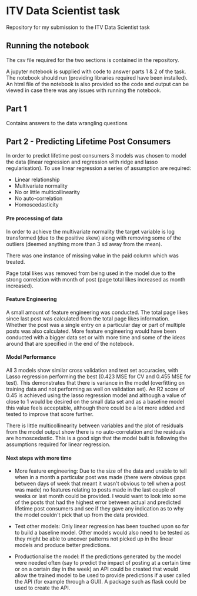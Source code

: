 # ITV Data Scientist task
Repository for my submission to the ITV Data Scientist task

## Running the notebook
The csv file required for the two sections is contained in the repository.

A jupyter notebook is supplied with code to answer parts 1 & 2 of the task. The notebook should run (providing libraries required have been installed). An html file of the notebook is also provided so the code and output can be viewed in case there was any issues with running the notebook.

## Part 1

Contains answers to the data wrangling questions

## Part 2 - Predicting Lifetime Post Consumers

In order to predict lifetime post consumers 3 models was chosen to model the data (linear regression and regression with ridge and lasso regularisation). To use linear regression a series of assumption are required:

- Linear relationship
- Multivariate normality
- No or little multicollinearity
- No auto-correlation
- Homoscedasticity

#### Pre processing of data

In order to achieve the multivariate normality the target variable is log transformed (due to the positive skew) along with removing some of the outliers (deemed anything more than 3 sd away from the mean). 

There was one instance of missing value in the paid column which was treated. 

Page total likes was removed from being used in the model due to the strong correlation with month of post (page total likes increased as month increased).

#### Feature Engineering

A small amount of feature engineering was conducted. The total page likes since last post was calculated from the total page likes information. Whether the post was a single entry on a particular day or part of multiple posts was also calculated. More feature engineering would have been conducted with a bigger data set or with more time and some of the ideas around that are specified in the end of the notebook.

#### Model Performance

All 3 models show similar cross validation and test set accuracies, with Lasso regression performing the best (0.423 MSE for CV and 0.455 MSE for test). This demonstrates that there is variance in the model (overfitting on training data and not performing as well on validation set). An R2 score of 0.45 is achieved using the lasso regression model and although a value of close to 1 would be desired on the small data set and as a baseline model this value feels acceptable, although there could be a lot more added and tested to improve that score further. 

There is little multicollinearity between variables and the plot of residuals from the model output show there is no auto-correlation and the residuals are homoscedastic. This is a good sign that the model built is following the assumptions required for linear regression.

#### Next steps with more time

- More feature engineering: Due to the size of the data and unable to tell when in a month a particular post was made (there were obvious gaps between days of week that meant it wasn't obvious to tell when a post was made) no features relating to posts made in the last couple of weeks or last month could be provided. I would want to look into some of the posts that had the highest error between actual and predicted lifetime post consumers and see if they gave any indication as to why the model couldn't pick that up from the data provided.

- Test other models: Only linear regression has been touched upon so far to build a baseline model. Other models would also need to be tested as they might be able to uncover patterns not picked up in the linear models and produce better predictions.

- Productionalise the model: If the predictions generated by the model were needed often (say to predict the impact of posting at a certain time or on a certain day in the week) an API could be created that would allow the trained model to be used to provide predictions if a user called the API (for example through a GUI). A package such as flask could be used to create the API.
